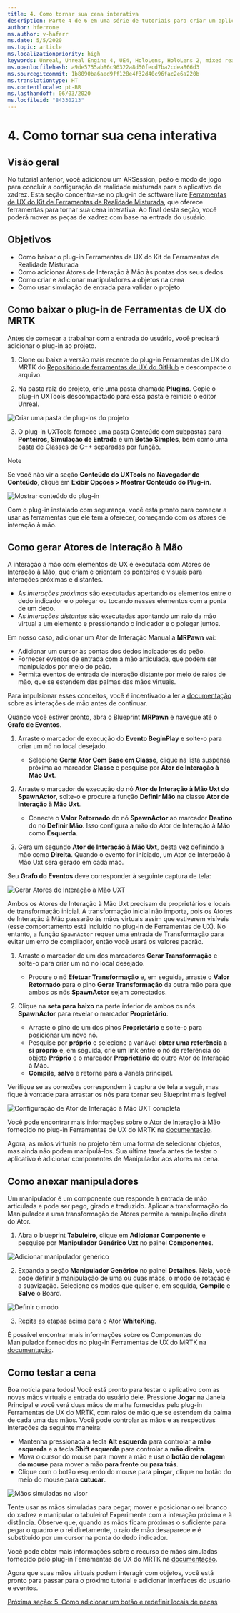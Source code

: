```yaml
---
title: 4. Como tornar sua cena interativa
description: Parte 4 de 6 em uma série de tutoriais para criar um aplicativo de xadrez simples usando o Unreal Engine 4 e o plug-in Ferramentas de UX do Kit de Ferramentas de Realidade Misturada
author: hferrone
ms.author: v-haferr
ms.date: 5/5/2020
ms.topic: article
ms.localizationpriority: high
keywords: Unreal, Unreal Engine 4, UE4, HoloLens, HoloLens 2, mixed reality, tutorial, getting started, mrtk, uxt, UX Tools, documentation
ms.openlocfilehash: a9de5755ab86c96322a8d50fecd7ba2cdea866d3
ms.sourcegitcommit: 1b8090ba6aed9ff128e4f32d40c96fac2e6a220b
ms.translationtype: HT
ms.contentlocale: pt-BR
ms.lasthandoff: 06/03/2020
ms.locfileid: "84330213"
---
```

# <a name="4-making-your-scene-interactive"></a>4. Como tornar sua cena interativa

## <a name="overview"></a>Visão geral

No tutorial anterior, você adicionou um ARSession, peão e modo de jogo para concluir a configuração de realidade misturada para o aplicativo de xadrez. Esta seção concentra-se no plug-in de software livre [Ferramentas de UX do Kit de Ferramentas de Realidade Misturada](https://github.com/microsoft/MixedReality-UXTools-Unreal), que oferece ferramentas para tornar sua cena interativa. Ao final desta seção, você poderá mover as peças de xadrez com base na entrada do usuário. 

## <a name="objectives"></a>Objetivos

* Como baixar o plug-in Ferramentas de UX do Kit de Ferramentas de Realidade Misturada 
* Como adicionar Atores de Interação à Mão às pontas dos seus dedos
* Como criar e adicionar manipuladores a objetos na cena
* Como usar simulação de entrada para validar o projeto

## <a name="downloading-the-mrtk-ux-tools-plugin"></a>Como baixar o plug-in de Ferramentas de UX do MRTK
Antes de começar a trabalhar com a entrada do usuário, você precisará adicionar o plug-in ao projeto.

1.  Clone ou baixe a versão mais recente do plug-in Ferramentas de UX do MRTK do [Repositório de ferramentas de UX do GitHub](https://github.com/microsoft/MixedReality-UXTools-Unreal/releases) e descompacte o arquivo.

2.  Na pasta raiz do projeto, crie uma pasta chamada **Plugins**. Copie o plug-in UXTools descompactado para essa pasta e reinicie o editor Unreal. 

![Criar uma pasta de plug-ins do projeto](images/unreal-uxt/4-plugins.PNG)

3.  O plug-in UXTools fornece uma pasta Conteúdo com subpastas para **Ponteiros**, **Simulação de Entrada** e um **Botão Simples**, bem como uma pasta de Classes de C++ separadas por função.  

> [!NOTE]
> Se você não vir a seção **Conteúdo do UXTools** no **Navegador de Conteúdo**, clique em **Exibir Opções > Mostrar Conteúdo do Plug-in**. 

![Mostrar conteúdo do plug-in](images/unreal-uxt/4-showplugincontent.PNG)

Com o plug-in instalado com segurança, você está pronto para começar a usar as ferramentas que ele tem a oferecer, começando com os atores de interação à mão.

## <a name="spawning-hand-interaction-actors"></a>Como gerar Atores de Interação à Mão
A interação à mão com elementos de UX é executada com Atores de Interação à Mão, que criam e orientam os ponteiros e visuais para interações próximas e distantes.
- As *interações próximas* são executadas apertando os elementos entre o dedo indicador e o polegar ou tocando nesses elementos com a ponta de um dedo. 
- As *interações distantes* são executadas apontando um raio da mão virtual a um elemento e pressionando o indicador e o polegar juntos.

Em nosso caso, adicionar um Ator de Interação Manual a **MRPawn** vai:
- Adicionar um cursor às pontas dos dedos indicadores do peão.
- Fornecer eventos de entrada com a mão articulada, que podem ser manipulados por meio do peão.
- Permita eventos de entrada de interação distante por meio de raios de mão, que se estendem das palmas das mãos virtuais.

Para impulsionar esses conceitos, você é incentivado a ler a [documentação](https://github.com/microsoft/MixedReality-UXTools-Unreal/blob/public/0.8.x/Docs/HandInteraction.md) sobre as interações de mão antes de continuar. 

Quando você estiver pronto, abra o Blueprint **MRPawn** e navegue até o **Grafo de Eventos**. 

1. Arraste o marcador de execução do **Evento BeginPlay** e solte-o para criar um nó no local desejado. 
    * Selecione **Gerar Ator Com Base em Classe**, clique na lista suspensa próxima ao marcador **Classe** e pesquise por **Ator de Interação à Mão Uxt**. 

2. Arraste o marcador de execução do nó **Ator de Interação à Mão Uxt do SpawnActor**, solte-o e procure a função **Definir Mão** na classe **Ator de Interação à Mão Uxt**. 
    * Conecte o **Valor Retornado** do nó **SpawnActor** ao marcador **Destino** do nó **Definir Mão**. Isso configura a mão do Ator de Interação à Mão como **Esquerda**. 

3. Gera um segundo **Ator de Interação à Mão Uxt**, desta vez definindo a mão como **Direita**. Quando o evento for iniciado, um Ator de Interação à Mão Uxt será gerado em cada mão. 

Seu **Grafo do Eventos** deve corresponder à seguinte captura de tela:

![Gerar Atores de Interação à Mão UXT](images/unreal-uxt/4-spawnactor.PNG)

Ambos os Atores de Interação à Mão Uxt precisam de proprietários e locais de transformação inicial. A transformação inicial não importa, pois os Atores de Interação à Mão passarão às mãos virtuais assim que estiverem visíveis (esse comportamento está incluído no plug-in de Ferramentas de UX). No entanto, a função `SpawnActor` requer uma entrada de Transformação para evitar um erro de compilador, então você usará os valores padrão. 

1. Arraste o marcador de um dos marcadores **Gerar Transformação** e solte-o para criar um nó no local desejado. 
    * Procure o nó **Efetuar Transformação** e, em seguida, arraste o **Valor Retornado** para o pino **Gerar Transformação** da outra mão para que ambos os nós **SpawnActor** sejam conectados. 

3.  Clique na **seta para baixo** na parte inferior de ambos os nós **SpawnActor** para revelar o marcador **Proprietário**.    
    * Arraste o pino de um dos pinos **Proprietário** e solte-o para posicionar um novo nó. 
    * Pesquise por **próprio** e selecione a variável **obter uma referência a si próprio** e, em seguida, crie um link entre o nó de referência do objeto **Próprio** e o marcador **Proprietário** do outro Ator de Interação à Mão. 
    * **Compile**, **salve** e retorne para a Janela principal. 

Verifique se as conexões correspondem à captura de tela a seguir, mas fique à vontade para arrastar os nós para tornar seu Blueprint mais legível

![Configuração de Ator de Interação à Mão UXT completa](images/unreal-uxt/4-fingerptrs.PNG) 

Você pode encontrar mais informações sobre o Ator de Interação à Mão fornecido no plug-in Ferramentas de UX do MRTK na [documentação](https://microsoft.github.io/MixedReality-UXTools-Unreal/version/public/0.8.x/Docs/HandInteraction.html).

Agora, as mãos virtuais no projeto têm uma forma de selecionar objetos, mas ainda não podem manipulá-los. Sua última tarefa antes de testar o aplicativo é adicionar componentes de Manipulador aos atores na cena.

## <a name="attaching-manipulators"></a>Como anexar manipuladores

Um manipulador é um componente que responde à entrada de mão articulada e pode ser pego, girado e traduzido. Aplicar a transformação do Manipulador a uma transformação de Atores permite a manipulação direta do Ator. 

1. Abra o blueprint **Tabuleiro**, clique em **Adicionar Componente** e pesquise por **Manipulador Genérico Uxt** no painel **Componentes**.

![Adicionar manipulador genérico](images/unreal-uxt/4-addmanip.PNG)

2. Expanda a seção **Manipulador Genérico** no painel **Detalhes**. Nela, você pode definir a manipulação de uma ou duas mãos, o modo de rotação e a suavização. Selecione os modos que quiser e, em seguida, **Compile** e **Salve** o Board. 

![Definir o modo](images/unreal-uxt/4-setrotmode.PNG)

3. Repita as etapas acima para o Ator **WhiteKing**.

É possível encontrar mais informações sobre os Componentes do Manipulador fornecidos no plug-in Ferramentas de UX do MRTK na [documentação](https://microsoft.github.io/MixedReality-UXTools-Unreal/version/public/0.8.x/Docs/Manipulator.html).

## <a name="testing-the-scene"></a>Como testar a cena
Boa notícia para todos! Você está pronto para testar o aplicativo com as novas mãos virtuais e entrada do usuário dele. Pressione **Jogar** na Janela Principal e você verá duas mãos de malha fornecidas pelo plug-in Ferramentas de UX do MRTK, com raios de mão que se estendem da palma de cada uma das mãos. Você pode controlar as mãos e as respectivas interações da seguinte maneira:
- Mantenha pressionada a tecla **Alt esquerda** para controlar a **mão esquerda** e a tecla **Shift esquerda** para controlar a **mão direita**. 
- Mova o cursor do mouse para mover a mão e use o **botão de rolagem do mouse** para mover a mão **para frente** ou **para trás**. 
- Clique com o botão esquerdo do mouse para **pinçar**, clique no botão do meio do mouse para **cutucar**. 

![Mãos simuladas no visor](images/unreal-uxt/4-handsim.PNG)

Tente usar as mãos simuladas para pegar, mover e posicionar o rei branco do xadrez e manipular o tabuleiro! Experimente com a interação próxima e à distância. Observe que, quando as mãos ficam próximas o suficiente para pegar o quadro e o rei diretamente, o raio de mão desaparece e é substituído por um cursor na ponta do dedo indicador. 

Você pode obter mais informações sobre o recurso de mãos simuladas fornecido pelo plug-in Ferramentas de UX do MRTK na [documentação](https://microsoft.github.io/MixedReality-UXTools-Unreal/version/public/0.8.x/Docs/InputSimulation.html).

Agora que suas mãos virtuais podem interagir com objetos, você está pronto para passar para o próximo tutorial e adicionar interfaces do usuário e eventos.

[Próxima seção: 5. Como adicionar um botão e redefinir locais de peças](unreal-uxt-ch5.md)
